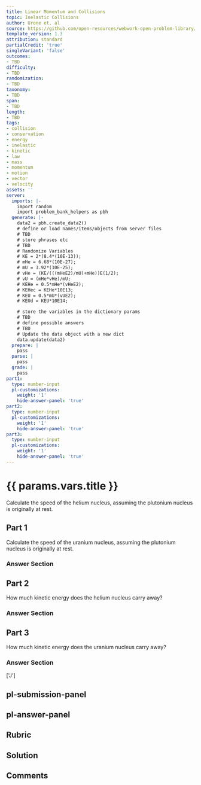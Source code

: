 ```yaml
---
title: Linear Momentum and Collisions
topic: Inelastic Collisions
author: Urone et. al
source: https://github.com/open-resources/webwork-open-problem-library/tree/master/Contrib/BrockPhysics/College_Physics_Urone/8.Linear_Momentum_and_Collisions/8-05.Inelastic_Collisions/NU_U17_08_05_009.pg
template_version: 1.3
attribution: standard
partialCredit: 'true'
singleVariant: 'false'
outcomes:
- TBD
difficulty:
- TBD
randomization:
- TBD
taxonomy:
- TBD
span:
- TBD
length:
- TBD
tags:
- collision
- conservation
- energy
- inelastic
- kinetic
- law
- mass
- momentum
- motion
- vector
- velocity
assets: ''
server:
  imports: |-
    import random
    import problem_bank_helpers as pbh
  generate: |-
    data2 = pbh.create_data2()
    # define or load names/items/objects from server files
    # TBD
    # store phrases etc
    # TBD
    # Randomize Variables
    # KE = 2*(8.4*(10E-13));
    # mHe = 6.68*(10E-27);
    # mU = 3.92*(10E-25);
    # vHe = (KE/(((mHeE2)/mU)+mHe))E(1/2);
    # vU = (mHe*vHe)/mU;
    # KEHe = 0.5*mHe*(vHeE2);
    # KEHec = KEHe*10E13;
    # KEU = 0.5*mU*(vUE2);
    # KEUd = KEU*10E14;

    # store the variables in the dictionary params
    # TBD
    # define possible answers
    # TBD
    # Update the data object with a new dict
    data.update(data2)
  prepare: |
    pass
  parse: |
    pass
  grade: |
    pass
part1:
  type: number-input
  pl-customizations:
    weight: '1'
    hide-answer-panel: 'true'
part2:
  type: number-input
  pl-customizations:
    weight: '1'
    hide-answer-panel: 'true'
part3:
  type: number-input
  pl-customizations:
    weight: '1'
    hide-answer-panel: 'true'
---
```


# {{ params.vars.title }} 


Calculate the speed of the helium nucleus, assuming the plutonium nucleus is originally at rest.

## Part 1 
Calculate the speed of the uranium nucleus, assuming the plutonium nucleus is originally at rest. 


 ### Answer Section

## Part 2 
How much kinetic energy does the helium nucleus carry away? 


 ### Answer Section

## Part 3 
How much kinetic energy does the uranium nucleus carry away? 


 ### Answer Section
['J']

## pl-submission-panel 


## pl-answer-panel 


## Rubric 


## Solution 


## Comments 


